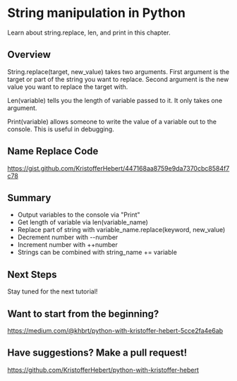 # String manipulation in Python
Learn about string.replace, len, and print in this chapter.

## Overview
String.replace(target, new_value) takes two arguments. First argument is the target or part of the string you want to replace. Second argument is the new value you want to replace the target with.

Len(variable) tells you the length of variable passed to it. It only takes one argument.

Print(variable) allows someone to write the value of a variable out to the console. This is useful in debugging.

## Name Replace Code
https://gist.github.com/KristofferHebert/447168aa8759e9da7370cbc8584f7c78

## Summary
- Output variables to the console via "Print"
- Get length of variable via len(variable_name)
- Replace part of string with variable_name.replace(keyword, new_value)
- Decrement number with --number 
- Increment number with ++number
- Strings can be combined with string_name += variable

## Next Steps
Stay tuned for the next tutorial!

## Want to start from the beginning?
https://medium.com/@khbrt/python-with-kristoffer-hebert-5cce2fa4e6ab

## Have suggestions? Make a pull request!
https://github.com/KristofferHebert/python-with-kristoffer-hebert
